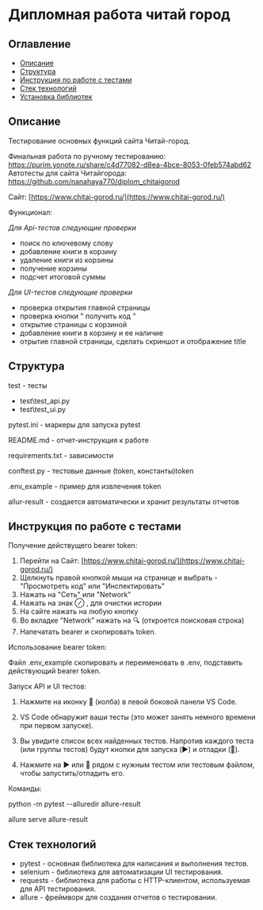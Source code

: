 # Дипломная работа читай город

## Оглавление
- [Описание](#описание)
- [Структура](#структура)
- [Инструкция по работе с тестами](#инструкция)
- [Стек технологий](#стек-технологий)
- [Установка библиотек](#установка-библиотек)

## Описание
Тестирование основных функций сайта Читай-город.

Финальная работа по ручному тестированию: <https://purim.yonote.ru/share/c4d77082-d8ea-4bce-8053-0feb574abd62>
Автотесты для сайта Читайгорода: <https://github.com/nanahaya770/diplom_chitaigorod>

Сайт: [https://www.chitai-gorod.ru/](https://www.chitai-gorod.ru/)

Функционал:

*Для Api-тестов следующие проверки*
- поиск по ключевому слову
- добавление книги в корзину
- удаление книги из корзины
- получение корзины
- подсчет итоговой суммы

*Для UI-тестов следующие проверки*

- проверка открытия главной страницы
- проверка кнопки " получить код "
- открытие страницы с корзиной
- добавление книги в корзину и ее наличие 
- отрытие главной страницы, сделать скриншот и отображение title

## Структура

test - тесты
* test\test_api.py 
* test\test_ui.py 
  
pytest.ini - маркеры для запуска pytest

README.md - отчет-инструкция к работе

requirements.txt - зависимости

conftest.py - тестовые данные (token, константы)token

.env_example - пример для извлечения token

allur-result - создается автоматически и хранит результаты отчетов

## Инструкция по работе с тестами
Получение действущего bearer token:
1. Перейти на Сайт: [https://www.chitai-gorod.ru/](https://www.chitai-gorod.ru/)
2. Щелкнуть правой кнопкой мыши на странице и выбрать - "Просмотреть код" или "Инспектировать"
3. Нажать на "Сеть" или "Network"
4. Нажать на знак  ⊘ , для очистки истории
5. На сайте нажать на любую кнопку
6. Во вкладке "Network" нажать на 🔍 (откроется поисковая строка)
7. Напечатать bearer и скопировать token.

Использование bearer token:

Файл .env_example скопировать и переименовать в .env, подставить действующий bearer token.

Запуск API и UI тестов:

1.  Нажмите на иконку 🧪 (колба) в левой боковой панели VS Code.

2.  VS Code обнаружит ваши тесты (это может занять немного времени при первом запуске).

3.  Вы увидите список всех найденных тестов. Напротив каждого теста (или группы тестов) будут кнопки для запуска (▶️) и отладки (🐛).

4.  Нажмите на ▶️ или 🐛 рядом с нужным тестом или тестовым файлом, чтобы запустить/отладить его.

Команды: 

python -m pytest --alluredir allure-result

allure serve allure-result


## Стек технологий
- pytest - основная библиотека для написания и выполнения тестов.
- selenium - библиотека для автоматизации UI тестирования.
- requests - библиотека для работы с HTTP-клиентом, используемая для API тестирования.
- allure - фреймворк для создания отчетов о тестировании.